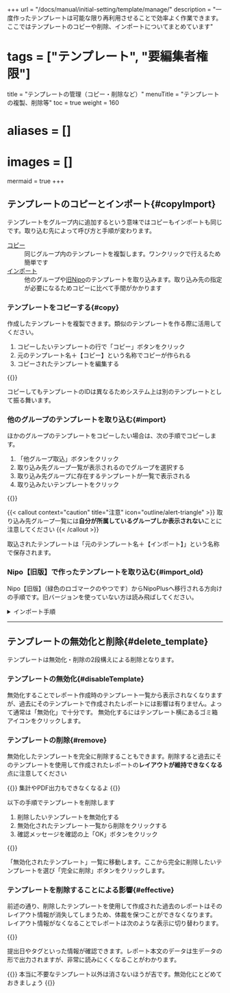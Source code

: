 +++
url = "/docs/manual/initial-setting/template/manage/"
description = "一度作ったテンプレートは可能な限り再利用させることで効率よく作業できます。ここではテンプレートのコピーや削除、インポートについてまとめています"
# tags = ["テンプレート", "要編集者権限"]
title = "テンプレートの管理（コピー・削除など）"
menuTitle = "テンプレートの複製、削除等"
toc = true
weight = 160
# aliases = []
# images = []
mermaid = true
+++

## テンプレートのコピーとインポート{#copyImport}

テンプレートをグループ内に追加するという意味ではコピーもインポートも同じです。取り込む先によって呼び方と手順が変わります。

<dl class="basic">
<dt><a href="#copy">コピー</a></dt>
<dd>同じグループ内のテンプレートを複製します。ワンクリックで行えるため簡単です</dd>
<dt><a href="#import">インポート</a></dt>
<dd>他のグループや<a href="/legacy/about/diff/">旧Nipo</a>のテンプレートを取り込みます。取り込み先の指定が必要になるためコピーに比べて手間がかかります</dd>
</dl>

### テンプレートをコピーする{#copy}

作成したテンプレートを複製できます。類似のテンプレートを作る際に活用してください。

1. コピーしたいテンプレートの行で「コピー」ボタンをクリック
1. 元のテンプレート名＋【コピー】という名称でコピーが作られる
1. コピーされたテンプレートを編集する

{{<icatch filename="copy" msg="コピーしたいテンプレートの行で「コピー」ボタンをクリックします" alice="here">}}

コピーしてもテンプレートのIDは異なるためシステム上は別のテンプレートとして振る舞います。

### 他のグループのテンプレートを取り込む{#import}

ほかのグループのテンプレートをコピーしたい場合は、次の手順でコピーします。

1. 「他グループ取込」ボタンをクリック
1. 取り込み先グループ一覧が表示されるのでグループを選択する
1. 取り込み先グループに存在するテンプレートが一覧で表示される
1. 取り込みたいテンプレートをクリック

{{<icatch filename="import" msg="他グループのテンプレートを取り込めばいちいち同じのを2個作る手間が省けるね" alice="book">}}

{{< callout context="caution" title="注意" icon="outline/alert-triangle" >}}
取り込み先グループ一覧には**自分が所属しているグループしか表示されない**ことに注意してください
{{< /callout >}}

取込されたテンプレートは「元のテンプレート名＋【インポート】」という名称で保存されます。

### Nipo【旧版】で作ったテンプレートを取り込む{#import_old}

Nipo【旧版】（緑色のロゴマークのやつです）からNipoPlusへ移行される方向けの手順です。旧バージョンを使っていない方は読み飛ばしてください。

<details>
  <summary>インポート手順</summary>

まずNipo【旧版】を開き、設定画面からテンプレートをエクスポートします。

{{<iTablet filename="legacyTemplate-export" msg="旧バージョンのNipoから操作します" alice="here">}}

続いてNipoPlusを起動し、テンプレート設定画面を開きます。

{{<iTablet filename="legacyTemplate-import" msg="旧NipoのテンプレートをNipoPlusへインポートします" alice="here">}}

数秒ほどで解析が完了し、テンプレート一覧が表示されます。

プレビューボタンを押すと実際にレポート作成画面をポップアップで確認できます。
取り込みボタンを押すとNipoPlusへ取り込みが実行されます。（取り込まれたテンプレートは一覧から削除されます。）
削除ボタン（ゴミ箱アイコン）をクリックすると取り込みをせずに削除します。

</details>

---

## テンプレートの無効化と削除{#delete_template}

テンプレートは無効化・削除の2段構えによる削除となります。

### テンプレートの無効化{#disableTemplate}

無効化することでレポート作成時のテンプレート一覧から表示されなくなりますが、過去にそのテンプレートで作成されたレポートには影響は有りません。よって通常は「無効化」で十分です。
無効化するにはテンプレート横にあるゴミ箱アイコンをクリックします。

### テンプレートの削除{#remove}

無効化したテンプレートを完全に削除することもできます。削除すると過去にそのテンプレートを使用して作成されたレポートの**レイアウトが維持できなくなる**点に注意してください

{{<alice pos="right" icon="here">}}
集計やPDF出力もできなくなるよ
{{</alice>}}

以下の手順でテンプレートを削除します

1. 削除したいテンプレートを無効化する
1. 無効化されたテンプレート一覧から削除をクリックする
1. 確認メッセージを確認の上「OK」ボタンをクリック

{{<icatch filename="disable-template" msg="テンプレートを削除するにはテンプレートを無効化後に削除という２段階の処理を行います">}}

「無効化されたテンプレート」一覧に移動します。ここから完全に削除したいテンプレートを選び「完全に削除」ボタンをクリックします。

### テンプレートを削除することによる影響{#effective}

前述の通り、削除したテンプレートを使用して作成された過去のレポートはそのレイアウト情報が消失してしまうため、体裁を保つことができなくなります。
レイアウト情報がなくなることでレポートは次のような表示に切り替わります。

{{<icatch filename="report-raw-data" msg="テンプレートが無いと暗号みたいになっちゃうね？✗ボタンで消してね▶" alice="question">}}

提出日やタグといった情報が確認できます。レポート本文のデータは生データの形で出力されますが、非常に読みにくくなることがわかります。

{{<alice pos="right" icon="here">}}
本当に不要なテンプレート以外は消さないほうが吉です。無効化にとどめておきましょう
{{</alice>}}
